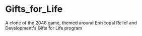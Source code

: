 Gifts_for_Life
==============

A clone of the 2048 game, themed around Episcopal Relief and Development's Gifts for Life program
